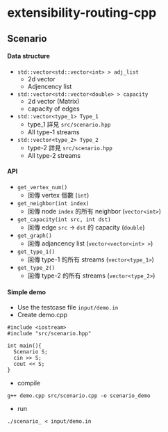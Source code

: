 # extensibility-routing-cpp


## Scenario
#### Data structure
* `std::vector<std::vector<int> > adj_list`
  * 2d vector
  * Adjencency list
* `std::vector<std::vector<double> > capacity`
  * 2d vector (Matrix)
  * capacity of edges
* `std::vector<type_1> Type_1`
  * type_1 詳見 `src/scenario.hpp`
  * All type-1 streams
* `std::vector<type_2> Type_2`
  * type-2 詳見 `src/scenario.hpp`
  * All type-2 streams

#### API
* `get_vertex_num()`
  * 回傳 vertex 個數 (`int`)
* `get_neighbor(int index)` 
  * 回傳 node `index` 的所有 neighbor (`vector<int>`)
* `get_capacity(int src, int dst)`
  * 回傳 edge `src` $\to$ `dst` 的 capacity (`double`)
* `get_graph()`
  * 回傳 adjancency list (`vector<vector<int> >`)
* `get_type_1()`
  * 回傳 type-1 的所有 streams (`vector<type_1>`)
* `get_type_2()`
  * 回傳 type-2 的所有 streams (`vector<type_2>`)


#### Simple demo
* Use the testcase file `input/demo.in`
* Create demo.cpp
```cpp=
#include <iostream>
#include "src/scenario.hpp"

int main(){
  Scenario S;
  cin >> S;
  cout << S;
}
```
* compile
```sh=
g++ demo.cpp src/scenario.cpp -o scenario_demo
```
* run
```sh=
./scenario_ < input/demo.in
```
